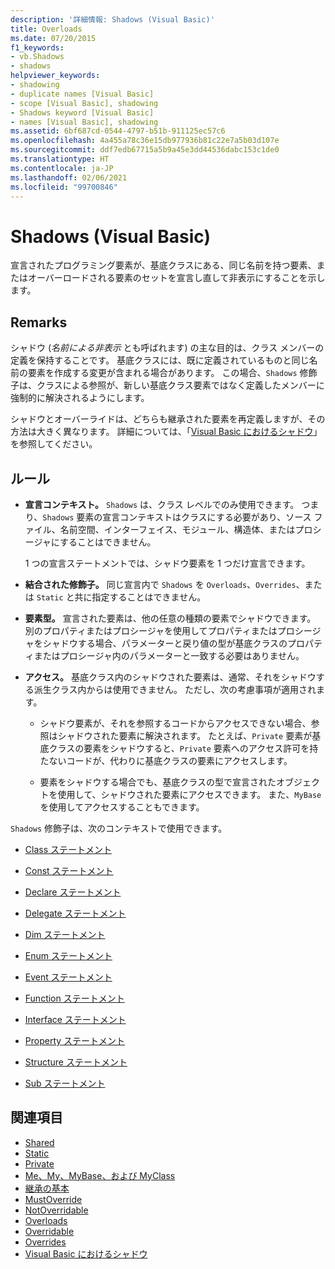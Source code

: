 ```yaml
---
description: '詳細情報: Shadows (Visual Basic)'
title: Overloads
ms.date: 07/20/2015
f1_keywords:
- vb.Shadows
- shadows
helpviewer_keywords:
- shadowing
- duplicate names [Visual Basic]
- scope [Visual Basic], shadowing
- Shadows keyword [Visual Basic]
- names [Visual Basic], shadowing
ms.assetid: 6bf687cd-0544-4797-b51b-911125ec57c6
ms.openlocfilehash: 4a455a78c36e15db977936b81c22e7a5b03d107e
ms.sourcegitcommit: ddf7edb67715a5b9a45e3dd44536dabc153c1de0
ms.translationtype: HT
ms.contentlocale: ja-JP
ms.lasthandoff: 02/06/2021
ms.locfileid: "99700846"
---
```

# <a name="shadows-visual-basic"></a>Shadows (Visual Basic)

宣言されたプログラミング要素が、基底クラスにある、同じ名前を持つ要素、またはオーバーロードされる要素のセットを宣言し直して非表示にすることを示します。

## <a name="remarks"></a>Remarks

シャドウ (*名前による非表示* とも呼ばれます) の主な目的は、クラス メンバーの定義を保持することです。 基底クラスには、既に定義されているものと同じ名前の要素を作成する変更が含まれる場合があります。 この場合、`Shadows` 修飾子は、クラスによる参照が、新しい基底クラス要素ではなく定義したメンバーに強制的に解決されるようにします。

シャドウとオーバーライドは、どちらも継承された要素を再定義しますが、その方法は大きく異なります。 詳細については、「[Visual Basic におけるシャドウ](../../programming-guide/language-features/declared-elements/shadowing.md)」を参照してください。

## <a name="rules"></a>ルール

- **宣言コンテキスト。** `Shadows` は、クラス レベルでのみ使用できます。 つまり、`Shadows` 要素の宣言コンテキストはクラスにする必要があり、ソース ファイル、名前空間、インターフェイス、モジュール、構造体、またはプロシージャにすることはできません。

  1 つの宣言ステートメントでは、シャドウ要素を 1 つだけ宣言できます。

- **結合された修飾子。** 同じ宣言内で `Shadows` を `Overloads`、`Overrides`、または `Static` と共に指定することはできません。

- **要素型。** 宣言された要素は、他の任意の種類の要素でシャドウできます。 別のプロパティまたはプロシージャを使用してプロパティまたはプロシージャをシャドウする場合、パラメーターと戻り値の型が基底クラスのプロパティまたはプロシージャ内のパラメーターと一致する必要はありません。

- **アクセス。** 基底クラス内のシャドウされた要素は、通常、それをシャドウする派生クラス内からは使用できません。 ただし、次の考慮事項が適用されます。

  - シャドウ要素が、それを参照するコードからアクセスできない場合、参照はシャドウされた要素に解決されます。 たとえば、`Private` 要素が基底クラスの要素をシャドウすると、`Private` 要素へのアクセス許可を持たないコードが、代わりに基底クラスの要素にアクセスします。

  - 要素をシャドウする場合でも、基底クラスの型で宣言されたオブジェクトを使用して、シャドウされた要素にアクセスできます。 また、`MyBase` を使用してアクセスすることもできます。

`Shadows` 修飾子は、次のコンテキストで使用できます。

- [Class ステートメント](../statements/class-statement.md)

- [Const ステートメント](../statements/const-statement.md)

- [Declare ステートメント](../statements/declare-statement.md)

- [Delegate ステートメント](../statements/delegate-statement.md)

- [Dim ステートメント](../statements/dim-statement.md)

- [Enum ステートメント](../statements/enum-statement.md)

- [Event ステートメント](../statements/event-statement.md)

- [Function ステートメント](../statements/function-statement.md)

- [Interface ステートメント](../statements/interface-statement.md)

- [Property ステートメント](../statements/property-statement.md)

- [Structure ステートメント](../statements/structure-statement.md)

- [Sub ステートメント](../statements/sub-statement.md)

## <a name="see-also"></a>関連項目

- [Shared](shared.md)
- [Static](static.md)
- [Private](private.md)
- [Me、My、MyBase、および MyClass](../../programming-guide/program-structure/me-my-mybase-and-myclass.md)
- [継承の基本](../../programming-guide/language-features/objects-and-classes/inheritance-basics.md)
- [MustOverride](mustoverride.md)
- [NotOverridable](notoverridable.md)
- [Overloads](overloads.md)
- [Overridable](overridable.md)
- [Overrides](overrides.md)
- [Visual Basic におけるシャドウ](../../programming-guide/language-features/declared-elements/shadowing.md)
